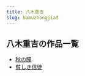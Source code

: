 ```yaml
---
title: 八木重吉
slug: bamuzhongjiad
---
```


## 八木重吉の作品一覧

- [秋の瞳](qiunotong-883)
- [貧しき信徒](pinshikixintu-71b)

